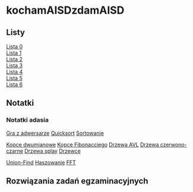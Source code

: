 # kochamAISDzdamAISD

## Listy

[Lista 0](listy/Lista%200%20AiSD.md) \
[Lista 1](listy/Lista%201%20AiSD.md) \
[Lista 2](listy/Lista%202%20AiSD.md) \
[Lista 3](listy/Lista%203%20AiSD.md) \
[Lista 4](listy/Lista%204%20AiSD.md) \
[Lista 5](listy/Lista%205%20AiSD.md) \
[Lista 6](listy/Lista%206%20AiSD.md)

## Notatki

### Notatki adasia

[Gra z adwersarze](notatki_wyklady/Gra%20z%20adwersarzem.md)
[Quicksort](notatki_wyklady/Quick%20sort.md)
[Sortowanie](notatki_wyklady/)

[Kopce dwumianowe](notatki_wyklady/Kopce%20dwumianowe.md)
[Kopce Fibonacciego](notatki_wyklady/Kopce%20Fibonacciego.md)
[Drzewa AVL](notatki_wyklady/Drzewa%20AVL.md)
[Drzewa czerwono-czarne](notatki_wyklady/Drzewa%20czerwono-czarne.md)
[Drzewa splay](notatki_wyklady/Drzewa%20splay.md)
[Drzewce](notatki_wyklady/Drzewce.md)

[Union-Find](notatki_wyklady/Union%20find.md)
[Haszowanie](notatki_wyklady/Hashowanie.md)
[FFT](notatki_wyklady/Szybka%20transformacja%20Fouriera%20(FFT).md)

## Rozwiązania zadań egzaminacyjnych

